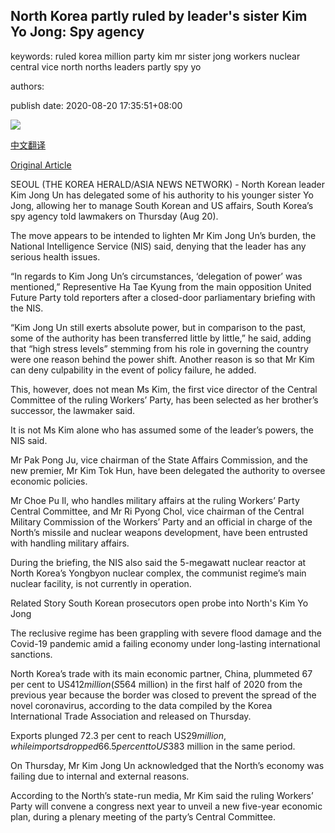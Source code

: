 ## North Korea partly ruled by leader's sister Kim Yo Jong: Spy agency

keywords: ruled korea million party kim mr sister jong workers nuclear central vice north norths leaders partly spy yo

authors: 

publish date: 2020-08-20 17:35:51+08:00

![](https://www.straitstimes.com/sites/default/files/styles/x_large/public/articles/2020/08/20/tl-nkorea-r-200820.jpg?itok=6tFOhStx)

[中文翻译](North%20Korea%20partly%20ruled%20by%20leader%27s%20sister%20Kim%20Yo%20Jong%3A%20Spy%20agency_zh.md)

[Original Article](https://www.straitstimes.com/asia/east-asia/north-korea-partly-ruled-by-leaders-sister-kim-yo-jong-spy-agency)

SEOUL (THE KOREA HERALD/ASIA NEWS NETWORK) - North Korean leader Kim Jong Un has delegated some of his authority to his younger sister Yo Jong, allowing her to manage South Korean and US affairs, South Korea’s spy agency told lawmakers on Thursday (Aug 20).

The move appears to be intended to lighten Mr Kim Jong Un’s burden, the National Intelligence Service (NIS) said, denying that the leader has any serious health issues.

“In regards to Kim Jong Un’s circumstances, ‘delegation of power’ was mentioned,” Representive Ha Tae Kyung from the main opposition United Future Party told reporters after a closed-door parliamentary briefing with the NIS.

“Kim Jong Un still exerts absolute power, but in comparison to the past, some of the authority has been transferred little by little,” he said, adding that “high stress levels” stemming from his role in governing the country were one reason behind the power shift. Another reason is so that Mr Kim can deny culpability in the event of policy failure, he added.

This, however, does not mean Ms Kim, the first vice director of the Central Committee of the ruling Workers’ Party, has been selected as her brother’s successor, the lawmaker said.

It is not Ms Kim alone who has assumed some of the leader’s powers, the NIS said.

Mr Pak Pong Ju, vice chairman of the State Affairs Commission, and the new premier, Mr Kim Tok Hun, have been delegated the authority to oversee economic policies.

Mr Choe Pu Il, who handles military affairs at the ruling Workers’ Party Central Committee, and Mr Ri Pyong Chol, vice chairman of the Central Military Commission of the Workers’ Party and an official in charge of the North’s missile and nuclear weapons development, have been entrusted with handling military affairs.

During the briefing, the NIS also said the 5-megawatt nuclear reactor at North Korea’s Yongbyon nuclear complex, the communist regime’s main nuclear facility, is not currently in operation.

Related Story South Korean prosecutors open probe into North's Kim Yo Jong

The reclusive regime has been grappling with severe flood damage and the Covid-19 pandemic amid a failing economy under long-lasting international sanctions.

North Korea’s trade with its main economic partner, China, plummeted 67 per cent to US$412 million (S$564 million) in the first half of 2020 from the previous year because the border was closed to prevent the spread of the novel coronavirus, according to the data compiled by the Korea International Trade Association and released on Thursday.

Exports plunged 72.3 per cent to reach US$29 million, while imports dropped 66.5 per cent to US$383 million in the same period.

On Thursday, Mr Kim Jong Un acknowledged that the North’s economy was failing due to internal and external reasons.

According to the North’s state-run media, Mr Kim said the ruling Workers’ Party will convene a congress next year to unveil a new five-year economic plan, during a plenary meeting of the party’s Central Committee.